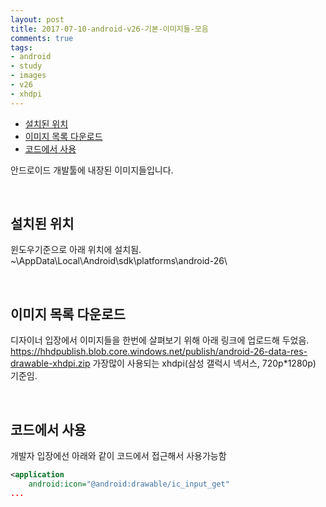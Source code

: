 ```yaml
---
layout: post
title: 2017-07-10-android-v26-기본-이미지들-모음
comments: true
tags:
- android
- study
- images
- v26
- xhdpi
---
```


<!-- TOC -->

- [설치된 위치](#설치된-위치)
- [이미지 목록 다운로드](#이미지-목록-다운로드)
- [코드에서 사용](#코드에서-사용)

<!-- /TOC -->

안드로이드 개발툴에 내장된 이미지들입니다.

<br>

## 설치된 위치
윈도우기준으로 아래 위치에 설치됨.
~\AppData\Local\Android\sdk\platforms\android-26\ 

<br>

## 이미지 목록 다운로드
디자이너 입장에서 이미지들을 한번에 살펴보기 위해 아래 링크에 업로드해 두었음.
https://hhdpublish.blob.core.windows.net/publish/android-26-data-res-drawable-xhdpi.zip
가장많이 사용되는 xhdpi(삼성 갤럭시 넥서스, 720p*1280p) 기준임.

<br>

## 코드에서 사용
개발자 입장에선 아래와 같이 코드에서 접근해서 사용가능함

```xml
<application
    android:icon="@android:drawable/ic_input_get"
...
```
